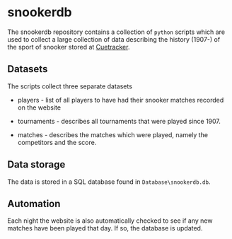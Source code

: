 # snookerdb

The snookerdb repository contains a collection of `python` scripts which are used to collect a large collection of data describing the history (1907-) of the sport of snooker stored at [Cuetracker](https://cuetracker.net/). 

## Datasets

The scripts collect three separate datasets

- players - list of all players to have had their snooker matches recorded on the website

- tournaments - describes all tournaments that were played since 1907.

- matches - describes the matches which were played, namely the competitors and the score.

## Data storage

The data is stored  in a SQL database found in `Database\snookerdb.db`.


## Automation

Each night the website is also automatically checked to see if any new matches have been played that day. If so, the database is updated.

